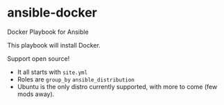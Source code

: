 ansible-docker
==============

Docker Playbook for Ansible

This playbook will install Docker.

Support open source!

* It all starts with `site.yml`
* Roles are `group_by` `ansible_distribution`
* Ubuntu is the only distro currently supported, with more to come (few mods
away).
